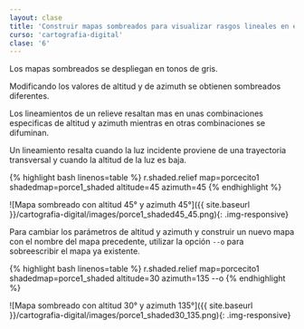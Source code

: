 ```yaml
---
layout: clase
title: 'Construir mapas sombreados para visualizar rasgos lineales en el relieve (lineamientos)'
curso: 'cartografia-digital'
clase: '6'
---
```


Los mapas sombreados se despliegan en tonos de gris.

Modificando los valores de altitud y de azimuth se obtienen sombreados diferentes.

Los lineamientos de un relieve resaltan mas en unas combinaciones especificas de altitud y azimuth mientras en otras combinaciones se difuminan.

Un lineamiento resalta cuando la luz incidente proviene de una trayectoria transversal y cuando la altitud de la luz es baja.

{% highlight bash linenos=table %}
r.shaded.relief map=porcecito1 shadedmap=porce1_shaded altitude=45 azimuth=45
{% endhighlight %}

![Mapa sombreado con altitud 45° y azimuth 45°]({{ site.baseurl }}/cartografia-digital/images/porce1_shaded45_45.png){: .img-responsive}

Para cambiar los parámetros de altitud y azimuth y construir un nuevo
mapa con el nombre del mapa precedente, utilizar la opción `--o` para
sobreescribir el mapa ya existente.

{% highlight bash linenos=table %}
r.shaded.relief map=porcecito1 shadedmap=porce1_shaded altitude=30 azimuth=135 --o
{% endhighlight %}

![Mapa sombreado con altitud 30° y azimuth 135°]({{ site.baseurl }}/cartografia-digital/images/porce1_shaded30_135.png){: .img-responsive}
